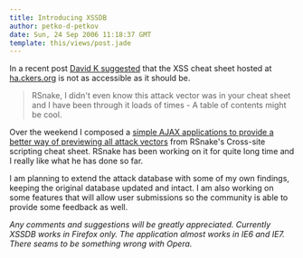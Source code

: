 ```yaml
---
title: Introducing XSSDB
author: petko-d-petkov
date: Sun, 24 Sep 2006 11:18:37 GMT
template: this/views/post.jade
---
```


In a recent post [David K suggested](/blog/self-contained-xss-attacks/#comment-125) that the XSS cheat sheet hosted at [ha.ckers.org](http://ha.ckers.org) is not as accessible as it should be.

> RSnake, I didn't even know this attack vector was in your cheat sheet and I have been through it loads of times - A table of contents might be cool.

Over the weekend I composed a [simple AJAX applications to provide a better way of previewing all attack vectors](/blog/xssdb) from RSnake's Cross-site scripting cheat sheet. RSnake has been working on it for quite long time and I really like what he has done so far.

I am planning to extend the attack database with some of my own findings, keeping the original database updated and intact. I am also working on some features that will allow user submissions so the community is able to provide some feedback as well.

_Any comments and suggestions will be greatly appreciated. Currently XSSDB works in Firefox only. The application almost works in IE6 and IE7. There seams to be something wrong with Opera._

